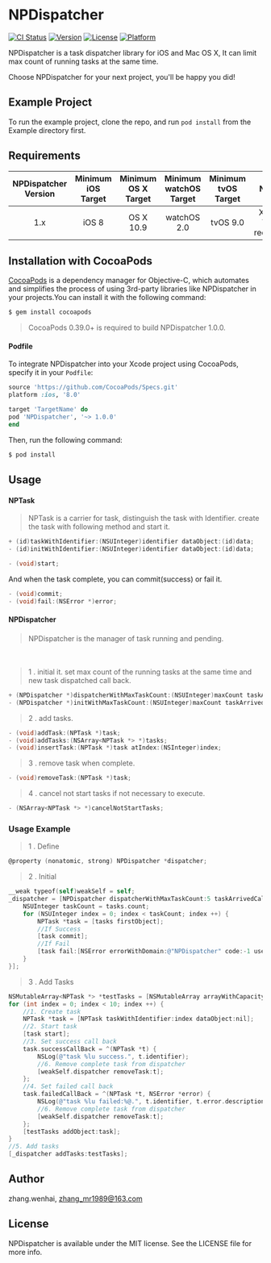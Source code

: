 # NPDispatcher

[![CI Status](http://img.shields.io/travis/zhang.wenhai/NPDispatcher.svg?style=flat)](https://travis-ci.org/zhang.wenhai/NPDispatcher)
[![Version](https://img.shields.io/cocoapods/v/NPDispatcher.svg?style=flat)](http://cocoapods.org/pods/NPDispatcher)
[![License](https://img.shields.io/cocoapods/l/NPDispatcher.svg?style=flat)](http://cocoapods.org/pods/NPDispatcher)
[![Platform](https://img.shields.io/cocoapods/p/NPDispatcher.svg?style=flat)](http://cocoapods.org/pods/NPDispatcher)

NPDispatcher is a task dispatcher library for iOS and Mac OS X, It can limit max count of running tasks at the same time.

Choose NPDispatcher for your next project, you'll be happy you did!

## Example Project

To run the example project, clone the repo, and run `pod install` from the Example directory first.

## Requirements
| NPDispatcher Version | Minimum iOS Target  | Minimum OS X Target  | Minimum watchOS Target  | Minimum tvOS Target  |                                   Notes                                   |
|:--------------------:|:---------------------------:|:----------------------------:|:----------------------------:|:----------------------------:|:-------------------------------------------------------------------------:|
| 1.x | iOS 8 | OS X 10.9 | watchOS 2.0 | tvOS 9.0 | Xcode 7+ is required. 

## Installation with CocoaPods

[CocoaPods](http://cocoapods.org) is a dependency manager for Objective-C, which automates and simplifies the process of using 3rd-party libraries like NPDispatcher in your projects.You can install it with the following command:
```bash
$ gem install cocoapods
```
> CocoaPods 0.39.0+ is required to build NPDispatcher 1.0.0.

#### Podfile

To integrate NPDispatcher into your Xcode project using CocoaPods, specify it in your `Podfile`:

```ruby
source 'https://github.com/CocoaPods/Specs.git'
platform :ios, '8.0'

target 'TargetName' do
pod 'NPDispatcher', '~> 1.0.0'
end
```

Then, run the following command:

```bash
$ pod install
```

## Usage
#### NPTask
> NPTask is a carrier for task, distinguish the task with Identifier. create the task with following method and start it.

``` Objective-C
+ (id)taskWithIdentifier:(NSUInteger)identifier dataObject:(id)data;
- (id)initWithIdentifier:(NSUInteger)identifier dataObject:(id)data;
```
``` Objective-C
- (void)start;
```

And when the task complete, you can commit(success) or fail it.
``` Objective-C
- (void)commit;
- (void)fail:(NSError *)error;
```

#### NPDispatcher
> NPDispatcher is the manager of task running and pending.　　　　　　

　　　　　　
> 1 . initial it. set max count of the running tasks at the same time and new task dispatched call back.

``` Objective-C
+ (NPDispatcher *)dispatcherWithMaxTaskCount:(NSUInteger)maxCount taskArrivedCallBack:(NPTaskArrivedCallBack)callBack;
- (NPDispatcher *)initWithMaxTaskCount:(NSUInteger)maxCount taskArrivedCallBack:(NPTaskArrivedCallBack)callBack;
```
> 2 . add tasks.

``` Objective-C
- (void)addTask:(NPTask *)task;
- (void)addTasks:(NSArray<NPTask *> *)tasks;
- (void)insertTask:(NPTask *)task atIndex:(NSInteger)index; 
```

> 3 . remove task when complete.

``` Objective-C
- (void)removeTask:(NPTask *)task;
```
> 4 . cancel not start tasks if not necessary to execute.

``` Objective-C
- (NSArray<NPTask *> *)cancelNotStartTasks;
```

### Usage Example
> 1 . Define
``` Objective-C
@property (nonatomic, strong) NPDispatcher *dispatcher;
```
> 2 . Initial
``` Objective-C
__weak typeof(self)weakSelf = self;
_dispatcher = [NPDispatcher dispatcherWithMaxTaskCount:5 taskArrivedCallBack:^(NSArray<NPTask *> *tasks) {
    NSUInteger taskCount = tasks.count;
    for (NSUInteger index = 0; index < taskCount; index ++) {
        NPTask *task = [tasks firstObject];
        //If Success
        [task commit];
        //If Fail
        [task fail:[NSError errorWithDomain:@"NPDispatcher" code:-1 userInfo:@{@"error" : @"I`m uncareful failed."}]];
    }
}];
```
> 3 . Add Tasks
``` Objective-C
NSMutableArray<NPTask *> *testTasks = [NSMutableArray arrayWithCapacity:10];
for (int index = 0; index < 10; index ++) {
    //1. Create task
    NPTask *task = [NPTask taskWithIdentifier:index dataObject:nil];
    //2. Start task
    [task start];
    //3. Set success call back
    task.successCallBack = ^(NPTask *t) {
        NSLog(@"task %lu success.", t.identifier);
        //6. Remove complete task from dispatcher
        [weakSelf.dispatcher removeTask:t];
    };
    //4. Set failed call back
    task.failedCallBack = ^(NPTask *t, NSError *error) {
        NSLog(@"task %lu failed:%@.", t.identifier, t.error.description);
        //6. Remove complete task from dispatcher
        [weakSelf.dispatcher removeTask:t];
    };
    [testTasks addObject:task];
}
//5. Add tasks
[_dispatcher addTasks:testTasks];
```

## Author

zhang.wenhai, zhang_mr1989@163.com

## License

NPDispatcher is available under the MIT license. See the LICENSE file for more info.
